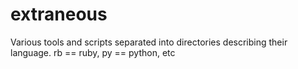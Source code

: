 extraneous
==========

Various tools and scripts separated into directories describing their language.  rb == ruby, py == python, etc